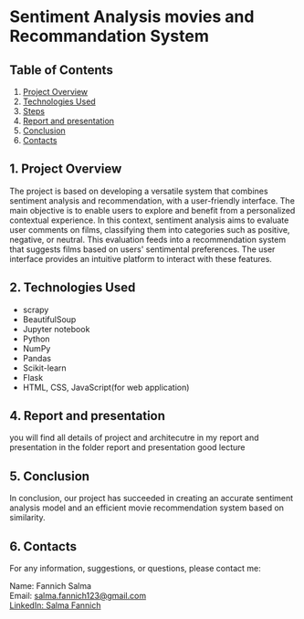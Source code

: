 
# Sentiment Analysis movies and Recommandation System
## Table of Contents
1. [Project Overview](#project-overview)
2. [Technologies Used](#technologies-used)
3. [Steps](#steps)
4. [Report and presentation](#Report-and-presentation)
5. [Conclusion](#conclusion)
6. [Contacts](#contacts)


## 1. Project Overview
The project is based on developing a versatile system that combines sentiment analysis and recommendation, with a user-friendly interface. The main objective is to enable users to explore and benefit from a personalized contextual experience. In this context, sentiment analysis aims to evaluate user comments on films, classifying them into categories such as positive, negative, or neutral. This evaluation feeds into a recommendation system that suggests films based on users' sentimental preferences. The user interface provides an intuitive platform to interact with these features.


## 2. Technologies Used
- scrapy
- BeautifulSoup
- Jupyter notebook
- Python
- NumPy
- Pandas
- Scikit-learn
- Flask
- HTML, CSS, JavaScript(for web application)

## 4. Report and presentation
you will find all details of project and architecutre in my report and presentation in the folder report and presentation good lecture 

## 5. Conclusion
In conclusion, our project has succeeded in creating an accurate sentiment analysis model and an efficient movie recommendation system based on similarity.

## 6. Contacts

For any information, suggestions, or questions, please contact me:

Name: Fannich Salma  
Email: salma.fannich123@gmail.com  
[LinkedIn: Salma Fannich](https://www.linkedin.com/in/salma-fannich-019992252)


